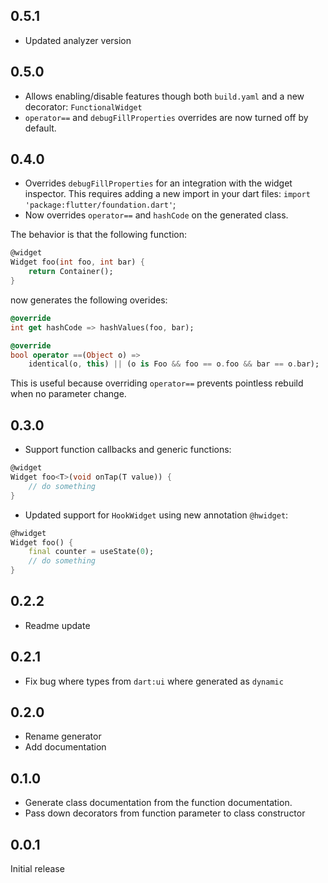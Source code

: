 ## 0.5.1

- Updated analyzer version

## 0.5.0

- Allows enabling/disable features though both `build.yaml` and a new decorator: `FunctionalWidget`
- `operator==` and `debugFillProperties` overrides are now turned off by default.

## 0.4.0

- Overrides `debugFillProperties` for an integration with the widget inspector.
This requires adding a new import in your dart files:
`import 'package:flutter/foundation.dart'`;
- Now overrides `operator==` and `hashCode` on the generated class.

The behavior is that the following function:
```dart
@widget
Widget foo(int foo, int bar) {
    return Container();
}
```

now generates the following overides:

```dart
@override
int get hashCode => hashValues(foo, bar);

@override
bool operator ==(Object o) =>
    identical(o, this) || (o is Foo && foo == o.foo && bar == o.bar);
```

This is useful because overriding `operator==` prevents pointless rebuild when no parameter change.

## 0.3.0

-   Support function callbacks and generic functions:

```dart
@widget
Widget foo<T>(void onTap(T value)) {
    // do something
}
```

-   Updated support for `HookWidget` using new annotation `@hwidget`:

```dart
@hwidget
Widget foo() {
    final counter = useState(0);
    // do something
}
```

## 0.2.2

-   Readme update

## 0.2.1

-   Fix bug where types from `dart:ui` where generated as `dynamic`

## 0.2.0

-   Rename generator
-   Add documentation

## 0.1.0

-   Generate class documentation from the function documentation.
-   Pass down decorators from function parameter to class constructor

## 0.0.1

Initial release
